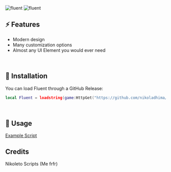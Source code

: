 <img src="Assets/logodark.png#gh-dark-mode-only" alt="fluent">
<img src="Assets/logolight.png#gh-light-mode-only" alt="fluent">

## ⚡ Features

- Modern design
- Many customization options
- Almost any UI Element you would ever need 
<br/>

## 🔌 Installation

You can load Fluent through a GitHub Release:

```lua
local Fluent = loadstring(game:HttpGet("https://github.com/nikoladhima/Fluent/releases/latest/download/main.lua"))()
```
<br/>

## 📜 Usage

[Example Script](https://github.com/nikoladhima/Fluent/blob/master/Example.lua)
<br/>

## Credits

Nikoleto Scripts (Me frfr)
